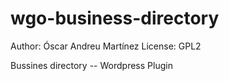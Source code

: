 wgo-business-directory
======================

Author: Óscar Andreu Martínez
License: GPL2

Bussines directory -- Wordpress Plugin

